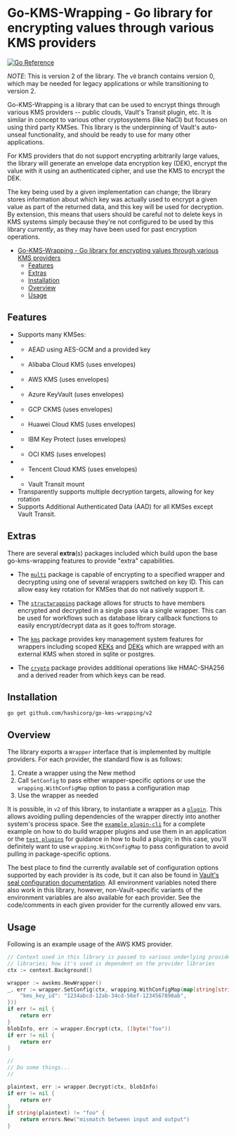 # Go-KMS-Wrapping - Go library for encrypting values through various KMS providers

[![Go Reference](https://godoc.org/github.com/hashicorp/go-kms-wrapping/v2?status.svg)](https://godoc.org/github.com/hashicorp/go-kms-wrapping/v2)

*NOTE*: This is version 2 of the library. The `v0` branch contains version 0,
which may be needed for legacy applications or while transitioning to version 2.

Go-KMS-Wrapping is a library that can be used to encrypt things through various
KMS providers -- public clouds, Vault's Transit plugin, etc. It is similar in
concept to various other cryptosystems (like NaCl) but focuses on using third
party KMSes. This library is the underpinning of Vault's auto-unseal
functionality, and should be ready to use for many other applications.

For KMS providers that do not support encrypting arbitrarily large values, the
library will generate an envelope data encryption key (DEK), encrypt the value
with it using an authenticated cipher, and use the KMS to encrypt the DEK.

The key being used by a given implementation can change; the library stores
information about which key was actually used to encrypt a given value as part
of the returned data, and this key will be used for decryption. By extension,
this means that users should be careful not to delete keys in KMS systems
simply because they're not configured to be used by this library _currently_,
as they may have been used for past encryption operations.

<!-- START doctoc generated TOC please keep comment here to allow auto update -->
<!-- DON'T EDIT THIS SECTION, INSTEAD RE-RUN doctoc TO UPDATE -->


- [Go-KMS-Wrapping - Go library for encrypting values through various KMS providers](#go-kms-wrapping---go-library-for-encrypting-values-through-various-kms-providers)
  - [Features](#features)
  - [Extras](#extras)
  - [Installation](#installation)
  - [Overview](#overview)
  - [Usage](#usage)

<!-- END doctoc generated TOC please keep comment here to allow auto update -->

## Features

  * Supports many KMSes:
  * * AEAD using AES-GCM and a provided key
  * * Alibaba Cloud KMS (uses envelopes)
  * * AWS KMS (uses envelopes)
  * * Azure KeyVault (uses envelopes)
  * * GCP CKMS (uses envelopes)
  * * Huawei Cloud KMS (uses envelopes)
  * * IBM Key Protect (uses envelopes)
  * * OCI KMS (uses envelopes)
  * * Tencent Cloud KMS (uses envelopes)
  * * Vault Transit mount
  * Transparently supports multiple decryption targets, allowing for key rotation
  * Supports Additional Authenticated Data (AAD) for all KMSes except Vault Transit.

## Extras

There are several **extra**(s) packages included which build upon the base
go-kms-wrapping features to provide "extra" capabilities.  

* The
[`multi`](https://github.com/hashicorp/go-kms-wrapping/tree/main/extras/multi)
package is capable of encrypting to a specified wrapper and
decrypting using one of several wrappers switched on key ID. This can allow
easy key rotation for KMSes that do not natively support it.

* The
[`structwrapping`](https://github.com/hashicorp/go-kms-wrapping/tree/main/extras/structwrapping)
package allows for structs to have members encrypted and decrypted in a single
pass via a single wrapper. This can be used for workflows such as database
library callback functions to easily encrypt/decrypt data as it goes to/from
storage.

* The [`kms`](https://github.com/hashicorp/go-kms-wrapping/tree/main/extras/kms)
  package provides key management system features for wrappers
  including scoped [KEKs](https://en.wikipedia.org/wiki/Glossary_of_cryptographic_keys)
  and [DEKs](https://en.wikipedia.org/wiki/Glossary_of_cryptographic_keys) which
  are wrapped with an external KMS when stored in sqlite or postgres. 

* The [`crypto`](https://github.com/hashicorp/go-kms-wrapping/tree/main/extras/crypto) package provides additional operations like HMAC-SHA256 and a
  derived reader from which keys can be read.

## Installation

`go get github.com/hashicorp/go-kms-wrapping/v2`

## Overview

The library exports a `Wrapper` interface that is implemented by multiple
providers. For each provider, the standard flow is as follows:

1. Create a wrapper using the New method
1. Call `SetConfig` to pass either wrapper-specific options or use the
`wrapping.WithConfigMap` option to pass a configuration map
1. Use the wrapper as needed

It is possible, in `v2` of this library, to instantiate a wrapper as a
[`plugin`](https://github.com/hashicorp/go-kms-wrapping/tree/main/plugin). This
allows avoiding pulling dependencies of the wrapper directly into another
system's process space. See the [`example plugin-cli`](examples/plugin-cli/) for
a complete example on how to do build wrapper plugins and use them in an application or the [`test
plugins`](https://github.com/hashicorp/go-kms-wrapping/tree/main/plugin/testplugins)
for guidance in how to build a plugin; in this case, you'll definitely want to use
`wrapping.WithConfigMap` to pass configuration to avoid pulling in
package-specific options.

The best place to find the currently available set of configuration options
supported by each provider is its code, but it can also be found in [Vault's
seal configuration
documentation](https://www.vaultproject.io/docs/configuration/seal/index.html).
All environment variables noted there also work in this library, however,
non-Vault-specific variants of the environment variables are also available for
each provider. See the code/comments in each given provider for the currently
allowed env vars.

## Usage

Following is an example usage of the AWS KMS provider. 

```go
// Context used in this library is passed to various underlying provider
// libraries; how it's used is dependent on the provider libraries
ctx := context.Background()

wrapper := awskms.NewWrapper()
_, err := wrapper.SetConfig(ctx, wrapping.WithConfigMap(map[string]string{
    "kms_key_id": "1234abcd-12ab-34cd-56ef-1234567890ab",
}))
if err != nil {
    return err
}
blobInfo, err := wrapper.Encrypt(ctx, []byte("foo"))
if err != nil {
    return err
}

//
// Do some things...
//

plaintext, err := wrapper.Decrypt(ctx, blobInfo)
if err != nil {
    return err
}
if string(plaintext) != "foo" {
    return errors.New("mismatch between input and output")
}
```
